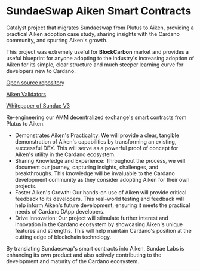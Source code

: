 # SundaeSwap Aiken Smart Contracts

Catalyst project that migrates Sundaeswap from Plutus to Aiken, providing a practical Aiken adoption case study, sharing insights with the Cardano community, and spurring Aiken's growth.

This project was extremely useful for **BlockCarbon** market and provides a useful blueprint for anyone adopting to the industry's increasing adoption of Aiken for its simple, clear structure and much steeper learning curve for developers new to Cardano.

[Open source repository](https://github.com/SundaeSwap-finance/sundae-contracts)

[Aiken Validators](https://github.com/SundaeSwap-finance/sundae-contracts/tree/main/validators)

[Whitepaper of Sundae V3](https://cdn.sundaeswap.finance/SundaeV3.pdf)

Re-engineering our AMM decentralized exchange's smart contracts from Plutus to Aiken.

* Demonstrates Aiken's Practicality: We will provide a clear, tangible demonstration of Aiken's capabilities by transforming an existing, successful DEX. This will serve as a powerful proof of concept for Aiken's utility in the Cardano ecosystem.
* Sharing Knowledge and Experience: Throughout the process, we will document our journey, capturing insights, challenges, and breakthroughs. This knowledge will be invaluable to the Cardano development community as they consider adopting Aiken for their own projects.
* Foster Aiken's Growth: Our hands-on use of Aiken will provide critical feedback to its developers. This real-world testing and feedback will help inform Aiken's future development, ensuring it meets the practical needs of Cardano DApp developers.
* Drive Innovation: Our project will stimulate further interest and innovation in the Cardano ecosystem by showcasing Aiken's unique features and strengths. This will help maintain Cardano's position at the cutting edge of blockchain technology.

By translating Sundaeswap's smart contracts into Aiken, Sundae Labs is enhancing its own product and also actively contributing to the development and maturity of the Cardano ecosystem.
